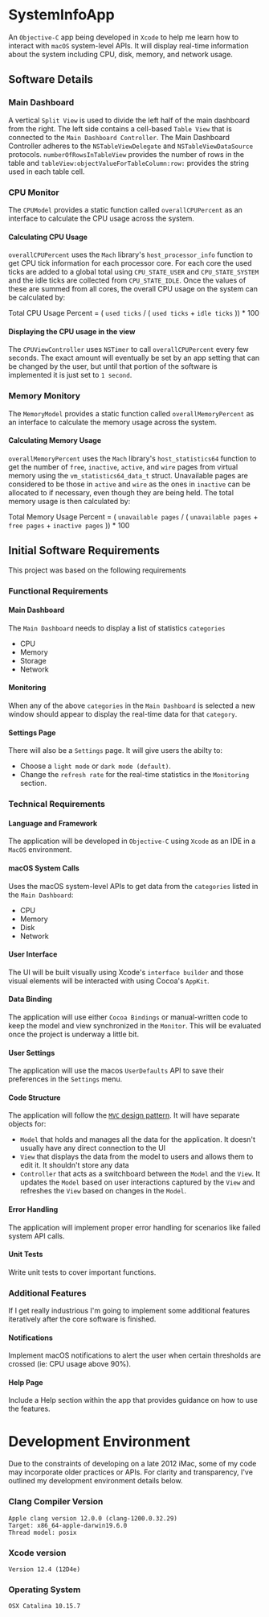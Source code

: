 # SystemInfoApp
An `Objective-C` app being developed in `Xcode` to help me learn how to interact with `macOS` system-level APIs. It will display real-time information about the system including CPU, disk, memory, and network usage.

## Software Details
### Main Dashboard
A vertical `Split View` is used to divide the left half of the main dashboard from the right. The left side contains a cell-based `Table View` that is connected to the `Main Dashboard Controller`. The Main Dashboard Controller adheres to the `NSTableViewDelegate` and `NSTableViewDataSource` protocols. `numberOfRowsInTableView` provides the number of rows in the table and `tableView:objectValueForTableColumn:row:` provides the string used in each table cell.

### CPU Monitor
The `CPUModel` provides a static function called `overallCPUPercent` as an interface to calculate the CPU usage across the system.

#### Calculating CPU Usage
`overallCPUPercent` uses the `Mach` library's `host_processor_info` function to get CPU tick information for each processor core. For each core the used ticks are added to a global total using `CPU_STATE_USER` and `CPU_STATE_SYSTEM` and the idle ticks are collected from `CPU_STATE_IDLE`. Once the values of these are summed from all cores, the overall CPU usage on the system can be calculated by:

Total CPU Usage Percent = ( `used ticks` / ( `used ticks` + `idle ticks` )) * 100

#### Displaying the CPU usage in the view
The `CPUViewController` uses `NSTimer` to call `overallCPUPercent` every few seconds. The exact amount will eventually be set by an app setting that can be changed by the user, but until that portion of the software is implemented it is just set to `1 second`.

### Memory Monitory
The `MemoryModel` provides a static function called `overallMemoryPercent` as an interface to calculate the memory usage across the system.

#### Calculating Memory Usage
`overallMemoryPercent` uses the `Mach` library's `host_statistics64` function to get the number of `free`, `inactive`, `active`, and `wire` pages from virtual memory using the `vm_statistics64_data_t` struct. Unavailable pages are considered to be those in `active` and `wire` as the ones in `inactive` can be allocated to if necessary, even though they are being held. The total memory usage is then calculated by:

Total Memory Usage Percent = ( `unavailable pages` / ( `unavailable pages` + `free pages` + `inactive pages` )) * 100

## Initial Software Requirements
This project was based on the following requirements

### Functional Requirements

#### Main Dashboard
The `Main Dashboard` needs to display a list of statistics `categories`
- CPU
- Memory
- Storage
- Network

#### Monitoring
When any of the above `categories` in the `Main Dashboard` is selected a new window should appear to display the real-time data for that `category`.

#### Settings Page
There will also be a `Settings` page. It will give users the abilty to:
- Choose a `light mode` or `dark mode (default)`.
- Change the `refresh rate` for the real-time statistics in the `Monitoring` section.

### Technical Requirements

#### Language and Framework
The application will be developed in `Objective-C` using `Xcode` as an IDE in a `MacOS` environment.

#### macOS System Calls
Uses the macOS system-level APIs to get data from the `categories` listed in the `Main Dashboard`:
- CPU
- Memory
- Disk
- Network

#### User Interface
The UI will be built visually using Xcode's `interface builder` and those visual elements will be interacted with using Cocoa's `AppKit`.

#### Data Binding
The application will use either `Cocoa Bindings` or manual-written code to keep the model and view synchronized in the `Monitor`. This will be evaluated once the project is underway a little bit.

#### User Settings
The application will use the macos `UserDefaults` API to save their preferences in the `Settings` menu.

#### Code Structure
The application will follow the [`MVC` design pattern](https://developer.apple.com/library/archive/documentation/General/Conceptual/CocoaEncyclopedia/Model-View-Controller/Model-View-Controller.html).  It will have separate objects for:
- `Model` that holds and manages all the data for the application. It doesn't usually have any direct connection to the UI
- `View` that displays the data from the model to users and allows them to edit it. It shouldn't store any data
- `Controller` that acts as a switchboard between the `Model` and the `View`. It updates the `Model` based on user interactions captured by the `View` and refreshes the `View` based on changes in the `Model`.

#### Error Handling
The application will implement proper error handling for scenarios like failed system API calls.

#### Unit Tests
Write unit tests to cover important functions.

### Additional Features
If I get really industrious I'm going to implement some additional features iteratively after the core software is finished. 

#### Notifications
Implement macOS notifications to alert the user when certain thresholds are crossed (ie: CPU usage above 90%).

#### Help Page
Include a Help section within the app that provides guidance on how to use the features.

# Development Environment
Due to the constraints of developing on a late 2012 iMac, some of my code may incorporate older practices or APIs. For clarity and transparency, I've outlined my development environment details below.

### Clang Compiler Version
```
Apple clang version 12.0.0 (clang-1200.0.32.29)
Target: x86_64-apple-darwin19.6.0
Thread model: posix
```

### Xcode version
```
Version 12.4 (12D4e)
```

### Operating System
```
OSX Catalina 10.15.7
```
